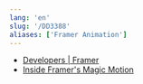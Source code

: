 ```yaml
---
lang: 'en'
slug: '/DD3388'
aliases: ['Framer Animation']
---
```


- [Developers | Framer](https://www.framer.com/developers/)
- [Inside Framer's Magic Motion](https://www.nan.fyi/magic-motion)

<head>
  <html lang="en-US"/>
</head>

